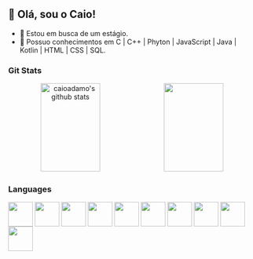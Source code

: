 ## 👋 Olá, sou o Caio! 

- 🔭 Estou em busca de um estágio.
- 🌱 Possuo conhecimentos em C | C++ | Phyton | JavaScript | Java | Kotlin | HTML | CSS | SQL.


<div align="center"> 
  <h3 align="left">Git Stats</h3>
  <img width="49%" height="180px" src="https://github-readme-stats.vercel.app/api?username=caioadamo&show_icons=true&count_private=true&hide_border=true&title_color=823cd6&icon_color=823cd6&text_color=ffffff&bg_color=0d1117" alt="caioadamo's github stats" /> 
  <img width="49%" height="180px" src="https://github-readme-stats.vercel.app/api/top-langs/?username=caioadamo&layout=compact&hide_border=true&title_color=823cd6&text_color=ffffff&bg_color=0d1117" />
</div>
<div style="display: inline_block">
  <h3>Languages</h3>
  <img align="center" height="50" width="50" src="https://cdn.jsdelivr.net/gh/devicons/devicon@latest/icons/c/c-original.svg" />
  <img align="center" height="50" width="50" src="https://cdn.jsdelivr.net/gh/devicons/devicon@latest/icons/html5/html5-original.svg" />
  <img align="center" height="50" width="50" src="https://cdn.jsdelivr.net/gh/devicons/devicon@latest/icons/css3/css3-original.svg" />
  <img align="center" height="50" width="50" src="https://cdn.jsdelivr.net/gh/devicons/devicon@latest/icons/javascript/javascript-original.svg" />
  <img align="center" height="50" width="50" src="https://cdn.jsdelivr.net/gh/devicons/devicon@latest/icons/typescript/typescript-original.svg" />
  <img align="center" height="50" width="50" src="https://cdn.jsdelivr.net/gh/devicons/devicon@latest/icons/python/python-original.svg" />
  <img align="center" height="50" width="50" src="https://cdn.jsdelivr.net/gh/devicons/devicon@latest/icons/kotlin/kotlin-original.svg" />
  <img align="center" height="50" width="50" src="https://cdn.jsdelivr.net/gh/devicons/devicon@latest/icons/oracle/oracle-original.svg" />
  <img align="center" height="50" width="50" src="https://cdn.jsdelivr.net/gh/devicons/devicon@latest/icons/sqldeveloper/sqldeveloper-original.svg" />
  <img align="center" height="50" width="50" src="https://cdn.jsdelivr.net/gh/devicons/devicon@latest/icons/mysql/mysql-original-wordmark.svg" />
  
</div>
